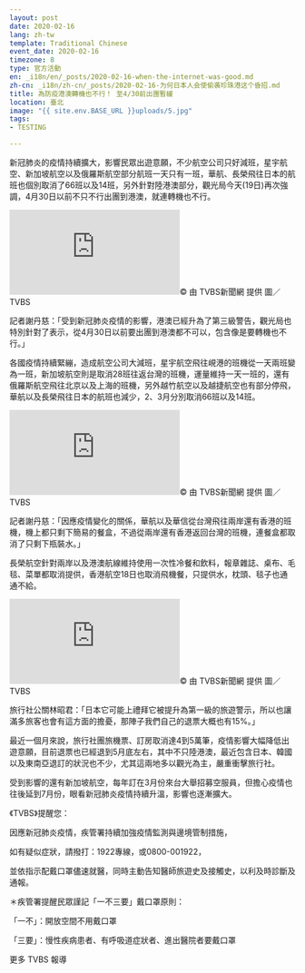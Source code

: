 ```yaml
---
layout: post
date: 2020-02-16
lang: zh-tw
template: Traditional Chinese
event_date: 2020-02-16
timezone: 8
type: 官方活動
en: _i18n/en/_posts/2020-02-16-when-the-internet-was-good.md
zh-cn: _i18n/zh-cn/_posts/2020-02-16-为何日本人会使偷袭珍珠港这个昏招.md
title: 為防疫港澳轉機也不行！ 至4/30前出團暫緩
location: 臺北
image: "{{ site.env.BASE_URL }}uploads/5.jpg"
tags:
- TESTING

---
```

新冠肺炎的疫情持續擴大，影響民眾出遊意願，不少航空公司只好減班，星宇航空、新加坡航空以及俄羅斯航空部分航班一天只有一班，華航、長榮飛往日本的航班也個別取消了66班以及14班，另外針對陸港澳部分，觀光局今天(19日)再次強調，4月30日以前不只不行出團到港澳，就連轉機也不行。

![圖／TVBS](https://img-s-msn-com.akamaized.net/tenant/amp/entityid/BB109EM6.img?h=900&w=1598&m=6&q=60&o=f&l=f)© 由 TVBS新聞網 提供 圖／TVBS

記者謝丹慈：「受到新冠肺炎疫情的影響，港澳已經升為了第三級警告，觀光局也特別針對了表示，從4月30日以前要出團到港澳都不可以，包含像是要轉機也不行。」

各國疫情持續緊繃，造成航空公司大減班，星宇航空飛往峴港的班機從一天兩班變為一班，新加坡航空則是取消28班往返台灣的班機，運量維持一天一班的，還有俄羅斯航空飛往北京以及上海的班機，另外越竹航空以及越捷航空也有部分停飛，華航以及長榮飛往日本的航班也減少，2、3月分別取消66班以及14班。

![圖／TVBS](https://img-s-msn-com.akamaized.net/tenant/amp/entityid/BB109LAY.img?h=900&w=1598&m=6&q=60&o=f&l=f)© 由 TVBS新聞網 提供 圖／TVBS

記者謝丹慈：「因應疫情變化的關係，華航以及華信從台灣飛往兩岸還有香港的班機，機上都只剩下簡易的餐盒，不過從兩岸還有香港返回台灣的班機，連餐盒都取消了只剩下瓶裝水。」

長榮航空針對兩岸以及港澳航線維持使用一次性冷餐和飲料，報章雜誌、桌布、毛毯、菜單都取消提供，香港航空18日也取消飛機餐，只提供水，枕頭、毯子也通通不給。

![圖／TVBS](https://img-s-msn-com.akamaized.net/tenant/amp/entityid/BB109J5L.img?h=900&w=1598&m=6&q=60&o=f&l=f)© 由 TVBS新聞網 提供 圖／TVBS

旅行社公關林昭君：「日本它可能上禮拜它被提升為第一級的旅遊警示，所以也讓滿多旅客也會有這方面的擔憂，那陣子我們自己的退票大概也有15%。」

最近一個月來說，旅行社團旅機票、訂房取消達4到5萬筆，疫情影響大幅降低出遊意願，目前退票也已經退到5月底左右，其中不只陸港澳，最近包含日本、韓國以及東南亞退訂的狀況也不少，尤其這兩地多以觀光為主，嚴重衝擊旅行社。

受到影響的還有新加坡航空，每年訂在3月份來台大舉招募空服員，但擔心疫情也往後延到7月份，眼看新冠肺炎疫情持續升溫，影響也逐漸擴大。

《TVBS》提醒您：

因應新冠肺炎疫情，疾管署持續加強疫情監測與邊境管制措施，

如有疑似症狀，請撥打：1922專線，或0800-001922，

並依指示配戴口罩儘速就醫，同時主動告知醫師旅遊史及接觸史，以利及時診斷及通報。

＊疾管署提醒民眾謹記「一不三要」戴口罩原則：

「一不」：開放空間不用戴口罩

「三要」：慢性疾病患者、有呼吸道症狀者、進出醫院者要戴口罩

更多 TVBS 報導